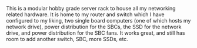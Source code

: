 This is a modular hobby grade server rack to house all my networking related hardware. It is home to my router and switch which I have configured to my liking, two single board computers (one of which hosts my network drive), power distribution for the SBCs, the SSD for the network drive, and power distribution for the SBC fans. It works great, and still has room to add another switch, SBC, more SSDs, etc. 
